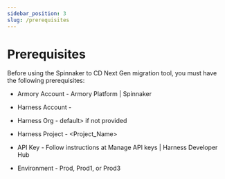 ```yaml
---
sidebar_position: 3
slug: /prerequisites
---
```


# Prerequisites

Before using the Spinnaker to CD Next Gen migration tool, you must have the following prerequisites:

- Armory Account - Armory Platform | Spinnaker 

- Harness Account - <AccountID>

- Harness Org - default> if not provided

- Harness Project - <Project_Name>

- API Key - Follow instructions at Manage API keys | Harness Developer Hub 

- Environment - Prod, Prod1, or Prod3
